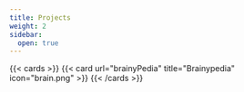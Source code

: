 ```yaml
---
title: Projects
weight: 2
sidebar:
  open: true
---
```


{{< cards >}} 
  {{< card url="brainyPedia" title="Brainypedia" icon="brain.png" >}}
{{< /cards >}}
